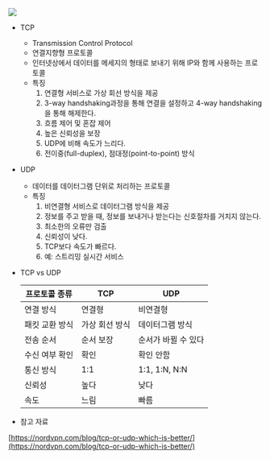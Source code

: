 ![](https://nordvpn.com/wp-content/uploads/blog-tcp-vs-udp.svg)

- TCP
    - Transmission Control Protocol
    - 연결지향형 프로토콜
    - 인터넷상에서 데이터를 메세지의 형태로 보내기 위해 IP와 함께 사용하는 프로토콜
    - 특징
        1. 연결형 서비스로 가상 회선 방식을 제공
        2. 3-way handshaking과정을 통해 연결을 설정하고 4-way handshaking을 통해 해제한다.
        3. 흐름 제어 및 혼잡 제어
        4. 높은 신뢰성을 보장
        5. UDP에 비해 속도가 느리다.
        6. 전이중(full-duplex), 점대정(point-to-point) 방식
        
- UDP
    - 데이터를 데이터그램 단위로 처리하는 프로토콜
    - 특징
        1. 비연결형 서비스로 데이터그램 방식을 제공
        2. 정보를 주고 받을 때, 정보를 보내거나 받는다는 신호절차를 거치지 않는다.
        3. 최소한의 오류만 검출
        4. 신뢰성이 낮다.
        5. TCP보다 속도가 빠르다.
        6. 예: 스트리밍 실시간 서비스
        
- TCP vs UDP

    |프로토콜 종류|TCP|UDP|
    |---|-----|-----|
    |연결 방식|연결형|비연결형|
    |패킷 교환 방식|가상 회선 방식|데이터그램 방식|
    |전송 순서|순서 보장|순서가 바뀔 수 있다|
    |수신 여부 확인|확인|확인 안함|
    |통신 방식|1:1|1:1, 1:N, N:N|
    |신뢰성|높다|낮다|
    |속도|느림|빠름|
    
- 참고 자료 

[https://nordvpn.com/blog/tcp-or-udp-which-is-better/](https://nordvpn.com/blog/tcp-or-udp-which-is-better/)